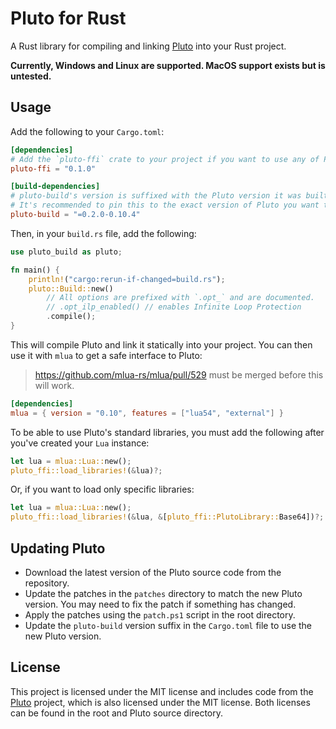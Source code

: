 # Pluto for Rust

A Rust library for compiling and linking [Pluto](https://pluto-lang.org/) into your Rust project.

**Currently, Windows and Linux are supported. MacOS support exists but is untested.**

## Usage

Add the following to your `Cargo.toml`:

```toml
[dependencies]
# Add the `pluto-ffi` crate to your project if you want to use any of Pluto's standard libraries.
pluto-ffi = "0.1.0"

[build-dependencies]
# pluto-build's version is suffixed with the Pluto version it was built against.
# It's recommended to pin this to the exact version of Pluto you want to use.
pluto-build = "=0.2.0-0.10.4"
```

Then, in your `build.rs` file, add the following:

```rust
use pluto_build as pluto;

fn main() {
    println!("cargo:rerun-if-changed=build.rs");
    pluto::Build::new()
        // All options are prefixed with `.opt_` and are documented.
        // .opt_ilp_enabled() // enables Infinite Loop Protection
        .compile();
}
```

This will compile Pluto and link it statically into your project. You can then use it with `mlua` to get a safe interface to Pluto:

> https://github.com/mlua-rs/mlua/pull/529 must be merged before this will work.

```toml
[dependencies]
mlua = { version = "0.10", features = ["lua54", "external"] }
```

To be able to use Pluto's standard libraries, you must add the following after you've created your `Lua` instance:

```rust
let lua = mlua::Lua::new();
pluto_ffi::load_libraries!(&lua)?;
```

Or, if you want to load only specific libraries:

```rust
let lua = mlua::Lua::new();
pluto_ffi::load_libraries!(&lua, &[pluto_ffi::PlutoLibrary::Base64])?;
```

## Updating Pluto

- Download the latest version of the Pluto source code from the repository.
- Update the patches in the `patches` directory to match the new Pluto version. You may need to fix the patch if something has changed.
- Apply the patches using the `patch.ps1` script in the root directory.
- Update the `pluto-build` version suffix in the `Cargo.toml` file to use the new Pluto version.

## License

This project is licensed under the MIT license and includes code from the [Pluto](https://github.com/PlutoLang/Pluto)
project, which is also licensed under the MIT license. Both licenses can be found in the root and Pluto source directory.
